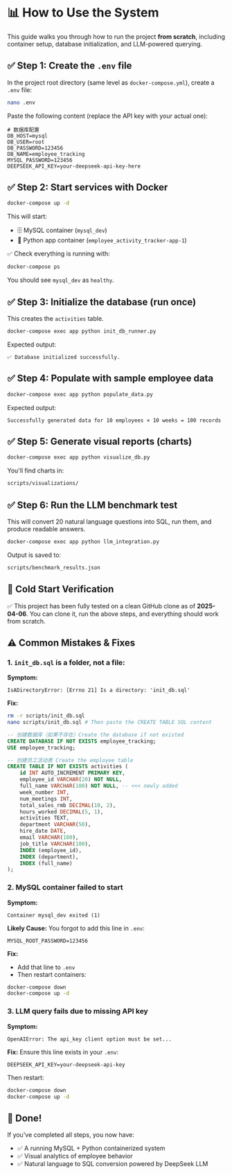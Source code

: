 # 📊 How to Use the System

This guide walks you through how to run the project **from scratch**, including container setup, database initialization, and LLM-powered querying.

## ✅ Step 1: Create the `.env` file

In the project root directory (same level as `docker-compose.yml`), create a `.env` file:

```bash
nano .env
```

Paste the following content (replace the API key with your actual one):

```
# 数据库配置
DB_HOST=mysql
DB_USER=root
DB_PASSWORD=123456
DB_NAME=employee_tracking
MYSQL_PASSWORD=123456
DEEPSEEK_API_KEY=your-deepseek-api-key-here
```

## ✅ Step 2: Start services with Docker

```bash
docker-compose up -d
```

This will start:
* 🗄️ MySQL container (`mysql_dev`)
* 🐍 Python app container (`employee_activity_tracker-app-1`)

✅ Check everything is running with:

```bash
docker-compose ps
```

You should see `mysql_dev` as `healthy`.

## ✅ Step 3: Initialize the database (run once)

This creates the `activities` table.

```bash
docker-compose exec app python init_db_runner.py
```

Expected output:

```
✅ Database initialized successfully.
```

## ✅ Step 4: Populate with sample employee data

```bash
docker-compose exec app python populate_data.py
```

Expected output:

```
Successfully generated data for 10 employees × 10 weeks = 100 records
```

## ✅ Step 5: Generate visual reports (charts)

```bash
docker-compose exec app python visualize_db.py
```

You'll find charts in:

```bash
scripts/visualizations/
```

## ✅ Step 6: Run the LLM benchmark test

This will convert 20 natural language questions into SQL, run them, and produce readable answers.

```bash
docker-compose exec app python llm_integration.py
```

Output is saved to:

```bash
scripts/benchmark_results.json
```

## 🧪 Cold Start Verification

✅ This project has been fully tested on a clean GitHub clone as of **2025-04-06**.
You can clone it, run the above steps, and everything should work from scratch.

## ⚠️ Common Mistakes & Fixes

### 1. `init_db.sql` is a **folder**, not a file:

**Symptom:**
```
IsADirectoryError: [Errno 21] Is a directory: 'init_db.sql'
```

**Fix:**
```bash
rm -r scripts/init_db.sql
nano scripts/init_db.sql # Then paste the CREATE TABLE SQL content
```

```sql
-- 创建数据库（如果不存在）Create the database if not existed 
CREATE DATABASE IF NOT EXISTS employee_tracking;
USE employee_tracking;

-- 创建员工活动表 Create the employee table
CREATE TABLE IF NOT EXISTS activities (
    id INT AUTO_INCREMENT PRIMARY KEY,
    employee_id VARCHAR(20) NOT NULL,
    full_name VARCHAR(100) NOT NULL, -- <<< newly added 
    week_number INT,
    num_meetings INT,
    total_sales_rmb DECIMAL(10, 2),
    hours_worked DECIMAL(5, 1),
    activities TEXT,
    department VARCHAR(50),
    hire_date DATE,
    email VARCHAR(100),
    job_title VARCHAR(100),
    INDEX (employee_id),
    INDEX (department),
    INDEX (full_name) 
);
```

### 2. MySQL container failed to start

**Symptom:**
```
Container mysql_dev exited (1)
```

**Likely Cause:**
You forgot to add this line in `.env`:

```
MYSQL_ROOT_PASSWORD=123456
```

**Fix:**
* Add that line to `.env`
* Then restart containers:

```bash
docker-compose down
docker-compose up -d
```

### 3. LLM query fails due to missing API key

**Symptom:**
```
OpenAIError: The api_key client option must be set...
```

**Fix:**
Ensure this line exists in your `.env`:

```
DEEPSEEK_API_KEY=your-deepseek-api-key
```

Then restart:

```bash
docker-compose down
docker-compose up -d
```

## 🏁 Done!

If you've completed all steps, you now have:
* ✅ A running MySQL + Python containerized system
* ✅ Visual analytics of employee behavior
* ✅ Natural language to SQL conversion powered by DeepSeek LLM





